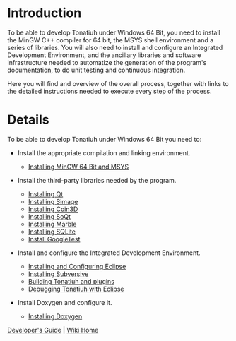 # Introduction #

To be able to develop Tonatiuh under Windows 64 Bit, you need to install the MinGW C++ compiler for 64 bit, the MSYS shell environment and a series of libraries. You will also need to install and configure an Integrated Development Environment, and the ancillary libraries and software infrastructure needed to automatize the generation of the program's documentation, to do unit testing and continuous integration.

Here you will find and overview of the overall process, together with links to the detailed instructions needed to execute every step of the process.

# Details #

To be able to develop Tonatiuh under Windows 64 Bit you need to:

  * Install the appropriate compilation and linking environment.
    * [Installing MinGW 64 Bit and MSYS](InstallingMinGWForWindows64.md)

  * Install the third-party libraries needed by the program.
    * [Installing Qt](InstallingQtForWindows64.md)
    * [Installing Simage](InstallingSimageForWindows64.md)
    * [Installing Coin3D](InstallingCoin3DForWindows64.md)
    * [Installing SoQt](InstallingSoQt64.md)
    * [Installing Marble ](InstallingMarbleForWindows64.md)
    * [Installing SQLite](InstallingSQLiteForWindows64.md)
    * [Install GoogleTest](InstallingGoogleTestForWindows64.md)

  * Install and configure the Integrated Development Environment.
    * [Installing and Configuring Eclipse](InstallingAndConfiguringEclipseForWindows64.md)
    * [Installing Subversive](Installing_Subversive.md)
    * [Building Tonatiuh and plugins](BuildingTonatiuhUnderWindows64.md)
    * [Debugging Tonatiuh with Eclipse](DebuggingTonatiuhOnWindiows.md)

  * Install Doxygen and configure it.
    * [Installing Doxygen](InstallingDoxygenForWindows.md)


[Developer's Guide](http://code.google.com/p/tonatiuh/wiki/DevelopersGuide) | [Wiki Home](http://code.google.com/p/tonatiuh/w/list)